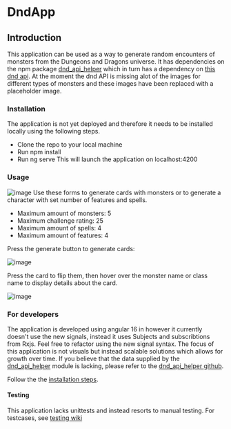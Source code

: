 # DndApp

## Introduction
This application can be used as a way to generate random encounters of monsters from the Dungeons and Dragons universe.
It has dependencies on the npm package [dnd_api_helper](https://github.com/wachtelhund/dnd_api_helper) which in turn has a dependency on [this dnd api](http://www.dnd5eapi.co/).
At the moment the dnd API is missing alot of the images for different types of monsters and these images have been replaced with a placeholder image.

### Installation
The application is not yet deployed and therefore it needs to be installed locally using the following steps.
* Clone the repo to your local machine
* Run npm install
* Run ng serve
This will launch the application on localhost:4200

### Usage
![image](https://github.com/wachtelhund/dnd_app/assets/85429142/786af7b4-33cb-463d-b125-9421944870e8)
Use these forms to generate cards with monsters or to generate a character with set number of features and spells.
* Maximum amount of monsters: 5
* Maximum challenge rating: 25
* Maximum amount of spells: 4
* Maximum amount of features: 4

Press the generate button to generate cards:

![image](https://github.com/wachtelhund/dnd_app/assets/85429142/d3143f8b-2379-40fb-bef4-da99b86335dc)

Press the card to flip them, then hover over the monster name or class name to display details about the card.

![image](https://github.com/wachtelhund/dnd_app/assets/85429142/78896833-13a1-45ec-af26-4ef4daa7c50f)

### For developers
The application is developed using angular 16 in however it currently doesn't use the new signals, instead it uses Subjects and subscribtions from Rxjs.
Feel free to refactor using the new signal syntax. The focus of this application is not visuals but instead scalable solutions which allows for growth over time.
If you believe that the data supplied by the [dnd_api_helper](https://github.com/wachtelhund/dnd_api_helper) module is lacking, please refer to the [dnd_api_helper github](https://github.com/wachtelhund/dnd_api_helper).

Follow the the [installation steps](https://github.com/wachtelhund/dnd_app/edit/main/README.md#installation).

#### Testing
This application lacks unittests and instead resorts to manual testing.
For testcases, see [testing wiki](https://github.com/wachtelhund/dnd_app/wiki/Testing)




